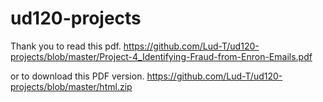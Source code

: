 ud120-projects
==============
Thank you to read this pdf.
https://github.com/Lud-T/ud120-projects/blob/master/Project-4_Identifying-Fraud-from-Enron-Emails.pdf

or to download this PDF version.
https://github.com/Lud-T/ud120-projects/blob/master/html.zip
